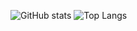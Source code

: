 
![GitHub stats](https://github-readme-stats.vercel.app/api?username=Shuya-Uno&show_icons=true&theme=radical)
![Top Langs](https://github-readme-stats.vercel.app/api/top-langs/?username=Shuya-Uno&theme=radical&layout=compact)
